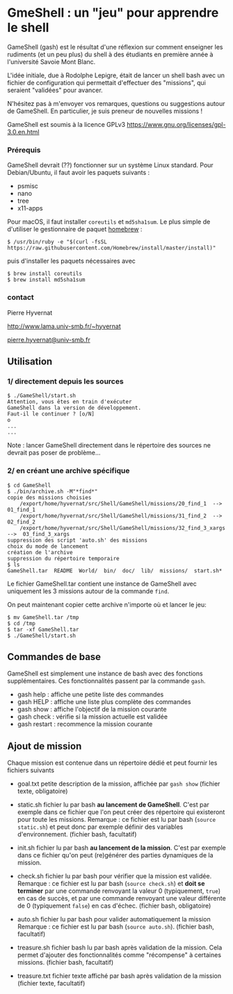 GmeShell : un "jeu" pour apprendre le shell
============================================


GameShell (gash) est le résultat d'une réflexion sur comment enseigner les
rudiments (et un peu plus) du shell à des étudiants en première année à
l'université Savoie Mont Blanc.

L'idée initiale, due à Rodolphe Lepigre, était de lancer un shell bash avec un
fichier de configuration qui permettait d'effectuer des "missions", qui
seraient "validées" pour avancer.

N'hésitez pas à m'envoyer vos remarques, questions ou suggestions autour de
GameShell. En particulier, je suis preneur de nouvelles missions !


GameShell est soumis à la licence GPLv3 https://www.gnu.org/licenses/gpl-3.0.en.html

### Prérequis

GameShell devrait (??) fonctionner sur un système Linux standard. Pour
Debian/Ubuntu, il faut avoir les paquets suivants :

  - psmisc
  - nano
  - tree
  - x11-apps


Pour macOS, il faut installer ``coreutils`` et ``md5sha1sum``. Le plus simple
de d'utiliser le gestionnaire de paquet [homebrew](https://brew.sh/index_fr) :

    $ /usr/bin/ruby -e "$(curl -fsSL https://raw.githubusercontent.com/Homebrew/install/master/install)"

puis d'installer les paquets nécessaires avec

    $ brew install coreutils
    $ brew install md5sha1sum


### contact

Pierre Hyvernat

http://www.lama.univ-smb.fr/~hyvernat

pierre.hyvernat@univ-smb.fr



Utilisation
-----------

### 1/ directement depuis les sources

    $ ./GameShell/start.sh
    Attention, vous êtes en train d'exécuter
    GameShell dans la version de développement.
    Faut-il le continuer ? [o/N]
    o
    ...
    ...

Note : lancer GameShell directement dans le répertoire des sources ne devrait
pas poser de problème...


### 2/ en créant une archive spécifique

    $ cd GameShell
    $ ./bin/archive.sh -M"*find*"
    copie des missions choisies
        /export/home/hyvernat/src/Shell/GameShell/missions/20_find_1  --> 01_find_1
        /export/home/hyvernat/src/Shell/GameShell/missions/31_find_2  --> 02_find_2
        /export/home/hyvernat/src/Shell/GameShell/missions/32_find_3_xargs -->  03_find_3_xargs
    suppression des script 'auto.sh' des missions
    choix du mode de lancement
    création de l'archive
    suppression du répertoire temporaire
    $ ls
    GameShell.tar  README  World/  bin/  doc/  lib/  missions/  start.sh*

Le fichier GameShell.tar contient une instance de GameShell avec uniquement
les 3 missions autour de la commande ``find``.

On peut maintenant copier cette archive n'importe où et lancer le jeu:

    $ mv GameShell.tar /tmp
    $ cd /tmp
    $ tar -xf GameShell.tar
    $ ./GameShell/start.sh


Commandes de base
-----------------

GameShell est simplement une instance de bash avec des fonctions
supplémentaires. Ces fonctionnalités passent par la commande ``gash``.

  - gash help : affiche une petite liste des commandes
  - gash HELP : affiche une liste plus complète des commandes
  - gash show : affiche l'objectif de la mission courante
  - gash check : vérifie si la mission actuelle est validée
  - gash restart : recommence la mission courante



Ajout de mission
----------------

Chaque mission est contenue dans un répertoire dédié et peut fournir les
fichiers suivants

  - goal.txt
        petite description de la mission, affichée par ``gash show``
        (fichier texte, obligatoire)

  - static.sh
        fichier lu par bash __au lancement de GameShell__. C'est par exemple
        dans ce fichier que l'on peut créer des répertoire qui existeront pour
        toute les missions.
        Remarque : ce fichier est lu par bash (``source static.sh``) et peut
        donc par exemple définir des variables d'environnement.
        (fichier bash, facultatif)

  - init.sh
        fichier lu par bash __au lancement de la mission__. C'est par exemple
        dans ce fichier qu'on peut (re)générer des parties dynamiques de la
        mission.

  - check.sh
        fichier lu par bash pour vérifier que la mission est validée.
        Remarque : ce fichier est lu par bash (``source check.sh``) et __doit
        se terminer__ par une commande renvoyant la valeur 0 (typiquement,
        ``true``) en cas de succès, et par une commande renvoyant une valeur
        différente de 0 (typiquement ``false``) en cas d'échec.
        (fichier bash, obligatoire)

  - auto.sh
        fichier lu par bash pour valider automatiquement la mission
        Remarque : ce fichier est lu par bash (``source auto.sh``).
        (fichier bash, facultatif)

  - treasure.sh
        fichier bash lu par bash après validation de la mission. Cela permet
        d'ajouter des fonctionnalités comme "récompense" à certaines missions.
        (fichier bash, facultatif)

  - treasure.txt
        fichier texte affiché par bash après validation de la mission
        (fichier texte, facultatif)
